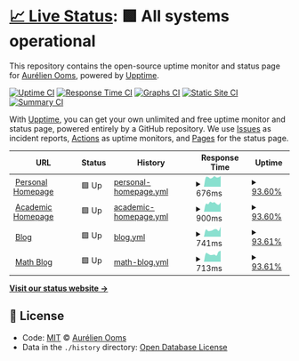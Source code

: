 # [📈 Live Status](https://aureooms.github.io/monitor): <!--live status--> **🟩 All systems operational**

This repository contains the open-source uptime monitor and status page for [Aurélien Ooms](https://aurelienooms.be), powered by [Upptime](https://github.com/upptime/upptime).

[![Uptime CI](https://github.com/koj-co/upptime/workflows/Uptime%20CI/badge.svg)](https://github.com/koj-co/upptime/actions?query=workflow%3A%22Uptime+CI%22)
[![Response Time CI](https://github.com/koj-co/upptime/workflows/Response%20Time%20CI/badge.svg)](https://github.com/koj-co/upptime/actions?query=workflow%3A%22Response+Time+CI%22)
[![Graphs CI](https://github.com/koj-co/upptime/workflows/Graphs%20CI/badge.svg)](https://github.com/koj-co/upptime/actions?query=workflow%3A%22Graphs+CI%22)
[![Static Site CI](https://github.com/koj-co/upptime/workflows/Static%20Site%20CI/badge.svg)](https://github.com/koj-co/upptime/actions?query=workflow%3A%22Static+Site+CI%22)
[![Summary CI](https://github.com/koj-co/upptime/workflows/Summary%20CI/badge.svg)](https://github.com/koj-co/upptime/actions?query=workflow%3A%22Summary+CI%22)

With [Upptime](https://upptime.js.org), you can get your own unlimited and free uptime monitor and status page, powered entirely by a GitHub repository. We use [Issues](https://github.com/aureooms/monitor/issues) as incident reports, [Actions](https://github.com/aureooms/monitor/actions) as uptime monitors, and [Pages](https://aureooms.github.io/monitor) for the status page.

<!--start: status pages-->
<!-- This summary is generated by Upptime (https://github.com/upptime/upptime) -->
<!-- Do not edit this manually, your changes will be overwritten -->
<!-- prettier-ignore -->
| URL | Status | History | Response Time | Uptime |
| --- | ------ | ------- | ------------- | ------ |
| <img alt="" src="https://favicons.githubusercontent.com/aurelienooms.be" height="13"> [Personal Homepage](https://aurelienooms.be) | 🟩 Up | [personal-homepage.yml](https://github.com/aureooms/monitor/commits/master/history/personal-homepage.yml) | <details><summary><img alt="Response time graph" src="./graphs/personal-homepage/response-time-week.png" height="20"> 676ms</summary><br><a href="https://aureooms.github.io/monitor/history/personal-homepage"><img alt="Response time 682" src="https://img.shields.io/endpoint?url=https%3A%2F%2Fraw.githubusercontent.com%2Faureooms%2Fmonitor%2Fmaster%2Fapi%2Fpersonal-homepage%2Fresponse-time.json"></a><br><a href="https://aureooms.github.io/monitor/history/personal-homepage"><img alt="24-hour response time 751" src="https://img.shields.io/endpoint?url=https%3A%2F%2Fraw.githubusercontent.com%2Faureooms%2Fmonitor%2Fmaster%2Fapi%2Fpersonal-homepage%2Fresponse-time-day.json"></a><br><a href="https://aureooms.github.io/monitor/history/personal-homepage"><img alt="7-day response time 676" src="https://img.shields.io/endpoint?url=https%3A%2F%2Fraw.githubusercontent.com%2Faureooms%2Fmonitor%2Fmaster%2Fapi%2Fpersonal-homepage%2Fresponse-time-week.json"></a><br><a href="https://aureooms.github.io/monitor/history/personal-homepage"><img alt="30-day response time 669" src="https://img.shields.io/endpoint?url=https%3A%2F%2Fraw.githubusercontent.com%2Faureooms%2Fmonitor%2Fmaster%2Fapi%2Fpersonal-homepage%2Fresponse-time-month.json"></a><br><a href="https://aureooms.github.io/monitor/history/personal-homepage"><img alt="1-year response time 682" src="https://img.shields.io/endpoint?url=https%3A%2F%2Fraw.githubusercontent.com%2Faureooms%2Fmonitor%2Fmaster%2Fapi%2Fpersonal-homepage%2Fresponse-time-year.json"></a></details> | <details><summary><a href="https://aureooms.github.io/monitor/history/personal-homepage">93.60%</a></summary><a href="https://aureooms.github.io/monitor/history/personal-homepage"><img alt="All-time uptime 98.74%" src="https://img.shields.io/endpoint?url=https%3A%2F%2Fraw.githubusercontent.com%2Faureooms%2Fmonitor%2Fmaster%2Fapi%2Fpersonal-homepage%2Fuptime.json"></a><br><a href="https://aureooms.github.io/monitor/history/personal-homepage"><img alt="24-hour uptime 100.00%" src="https://img.shields.io/endpoint?url=https%3A%2F%2Fraw.githubusercontent.com%2Faureooms%2Fmonitor%2Fmaster%2Fapi%2Fpersonal-homepage%2Fuptime-day.json"></a><br><a href="https://aureooms.github.io/monitor/history/personal-homepage"><img alt="7-day uptime 93.60%" src="https://img.shields.io/endpoint?url=https%3A%2F%2Fraw.githubusercontent.com%2Faureooms%2Fmonitor%2Fmaster%2Fapi%2Fpersonal-homepage%2Fuptime-week.json"></a><br><a href="https://aureooms.github.io/monitor/history/personal-homepage"><img alt="30-day uptime 98.53%" src="https://img.shields.io/endpoint?url=https%3A%2F%2Fraw.githubusercontent.com%2Faureooms%2Fmonitor%2Fmaster%2Fapi%2Fpersonal-homepage%2Fuptime-month.json"></a><br><a href="https://aureooms.github.io/monitor/history/personal-homepage"><img alt="1-year uptime 98.74%" src="https://img.shields.io/endpoint?url=https%3A%2F%2Fraw.githubusercontent.com%2Faureooms%2Fmonitor%2Fmaster%2Fapi%2Fpersonal-homepage%2Fuptime-year.json"></a></details>
| <img alt="" src="https://favicons.githubusercontent.com/research.aurelienooms.be" height="13"> [Academic Homepage](https://research.aurelienooms.be) | 🟩 Up | [academic-homepage.yml](https://github.com/aureooms/monitor/commits/master/history/academic-homepage.yml) | <details><summary><img alt="Response time graph" src="./graphs/academic-homepage/response-time-week.png" height="20"> 900ms</summary><br><a href="https://aureooms.github.io/monitor/history/academic-homepage"><img alt="Response time 885" src="https://img.shields.io/endpoint?url=https%3A%2F%2Fraw.githubusercontent.com%2Faureooms%2Fmonitor%2Fmaster%2Fapi%2Facademic-homepage%2Fresponse-time.json"></a><br><a href="https://aureooms.github.io/monitor/history/academic-homepage"><img alt="24-hour response time 982" src="https://img.shields.io/endpoint?url=https%3A%2F%2Fraw.githubusercontent.com%2Faureooms%2Fmonitor%2Fmaster%2Fapi%2Facademic-homepage%2Fresponse-time-day.json"></a><br><a href="https://aureooms.github.io/monitor/history/academic-homepage"><img alt="7-day response time 900" src="https://img.shields.io/endpoint?url=https%3A%2F%2Fraw.githubusercontent.com%2Faureooms%2Fmonitor%2Fmaster%2Fapi%2Facademic-homepage%2Fresponse-time-week.json"></a><br><a href="https://aureooms.github.io/monitor/history/academic-homepage"><img alt="30-day response time 869" src="https://img.shields.io/endpoint?url=https%3A%2F%2Fraw.githubusercontent.com%2Faureooms%2Fmonitor%2Fmaster%2Fapi%2Facademic-homepage%2Fresponse-time-month.json"></a><br><a href="https://aureooms.github.io/monitor/history/academic-homepage"><img alt="1-year response time 885" src="https://img.shields.io/endpoint?url=https%3A%2F%2Fraw.githubusercontent.com%2Faureooms%2Fmonitor%2Fmaster%2Fapi%2Facademic-homepage%2Fresponse-time-year.json"></a></details> | <details><summary><a href="https://aureooms.github.io/monitor/history/academic-homepage">93.60%</a></summary><a href="https://aureooms.github.io/monitor/history/academic-homepage"><img alt="All-time uptime 98.74%" src="https://img.shields.io/endpoint?url=https%3A%2F%2Fraw.githubusercontent.com%2Faureooms%2Fmonitor%2Fmaster%2Fapi%2Facademic-homepage%2Fuptime.json"></a><br><a href="https://aureooms.github.io/monitor/history/academic-homepage"><img alt="24-hour uptime 100.00%" src="https://img.shields.io/endpoint?url=https%3A%2F%2Fraw.githubusercontent.com%2Faureooms%2Fmonitor%2Fmaster%2Fapi%2Facademic-homepage%2Fuptime-day.json"></a><br><a href="https://aureooms.github.io/monitor/history/academic-homepage"><img alt="7-day uptime 93.60%" src="https://img.shields.io/endpoint?url=https%3A%2F%2Fraw.githubusercontent.com%2Faureooms%2Fmonitor%2Fmaster%2Fapi%2Facademic-homepage%2Fuptime-week.json"></a><br><a href="https://aureooms.github.io/monitor/history/academic-homepage"><img alt="30-day uptime 98.53%" src="https://img.shields.io/endpoint?url=https%3A%2F%2Fraw.githubusercontent.com%2Faureooms%2Fmonitor%2Fmaster%2Fapi%2Facademic-homepage%2Fuptime-month.json"></a><br><a href="https://aureooms.github.io/monitor/history/academic-homepage"><img alt="1-year uptime 98.74%" src="https://img.shields.io/endpoint?url=https%3A%2F%2Fraw.githubusercontent.com%2Faureooms%2Fmonitor%2Fmaster%2Fapi%2Facademic-homepage%2Fuptime-year.json"></a></details>
| <img alt="" src="https://favicons.githubusercontent.com/blog.aurelienooms.be" height="13"> [Blog](https://blog.aurelienooms.be) | 🟩 Up | [blog.yml](https://github.com/aureooms/monitor/commits/master/history/blog.yml) | <details><summary><img alt="Response time graph" src="./graphs/blog/response-time-week.png" height="20"> 741ms</summary><br><a href="https://aureooms.github.io/monitor/history/blog"><img alt="Response time 760" src="https://img.shields.io/endpoint?url=https%3A%2F%2Fraw.githubusercontent.com%2Faureooms%2Fmonitor%2Fmaster%2Fapi%2Fblog%2Fresponse-time.json"></a><br><a href="https://aureooms.github.io/monitor/history/blog"><img alt="24-hour response time 1052" src="https://img.shields.io/endpoint?url=https%3A%2F%2Fraw.githubusercontent.com%2Faureooms%2Fmonitor%2Fmaster%2Fapi%2Fblog%2Fresponse-time-day.json"></a><br><a href="https://aureooms.github.io/monitor/history/blog"><img alt="7-day response time 741" src="https://img.shields.io/endpoint?url=https%3A%2F%2Fraw.githubusercontent.com%2Faureooms%2Fmonitor%2Fmaster%2Fapi%2Fblog%2Fresponse-time-week.json"></a><br><a href="https://aureooms.github.io/monitor/history/blog"><img alt="30-day response time 749" src="https://img.shields.io/endpoint?url=https%3A%2F%2Fraw.githubusercontent.com%2Faureooms%2Fmonitor%2Fmaster%2Fapi%2Fblog%2Fresponse-time-month.json"></a><br><a href="https://aureooms.github.io/monitor/history/blog"><img alt="1-year response time 760" src="https://img.shields.io/endpoint?url=https%3A%2F%2Fraw.githubusercontent.com%2Faureooms%2Fmonitor%2Fmaster%2Fapi%2Fblog%2Fresponse-time-year.json"></a></details> | <details><summary><a href="https://aureooms.github.io/monitor/history/blog">93.61%</a></summary><a href="https://aureooms.github.io/monitor/history/blog"><img alt="All-time uptime 98.70%" src="https://img.shields.io/endpoint?url=https%3A%2F%2Fraw.githubusercontent.com%2Faureooms%2Fmonitor%2Fmaster%2Fapi%2Fblog%2Fuptime.json"></a><br><a href="https://aureooms.github.io/monitor/history/blog"><img alt="24-hour uptime 100.00%" src="https://img.shields.io/endpoint?url=https%3A%2F%2Fraw.githubusercontent.com%2Faureooms%2Fmonitor%2Fmaster%2Fapi%2Fblog%2Fuptime-day.json"></a><br><a href="https://aureooms.github.io/monitor/history/blog"><img alt="7-day uptime 93.61%" src="https://img.shields.io/endpoint?url=https%3A%2F%2Fraw.githubusercontent.com%2Faureooms%2Fmonitor%2Fmaster%2Fapi%2Fblog%2Fuptime-week.json"></a><br><a href="https://aureooms.github.io/monitor/history/blog"><img alt="30-day uptime 98.53%" src="https://img.shields.io/endpoint?url=https%3A%2F%2Fraw.githubusercontent.com%2Faureooms%2Fmonitor%2Fmaster%2Fapi%2Fblog%2Fuptime-month.json"></a><br><a href="https://aureooms.github.io/monitor/history/blog"><img alt="1-year uptime 98.70%" src="https://img.shields.io/endpoint?url=https%3A%2F%2Fraw.githubusercontent.com%2Faureooms%2Fmonitor%2Fmaster%2Fapi%2Fblog%2Fuptime-year.json"></a></details>
| <img alt="" src="https://favicons.githubusercontent.com/math.aurelienooms.be" height="13"> [Math Blog](https://math.aurelienooms.be) | 🟩 Up | [math-blog.yml](https://github.com/aureooms/monitor/commits/master/history/math-blog.yml) | <details><summary><img alt="Response time graph" src="./graphs/math-blog/response-time-week.png" height="20"> 713ms</summary><br><a href="https://aureooms.github.io/monitor/history/math-blog"><img alt="Response time 740" src="https://img.shields.io/endpoint?url=https%3A%2F%2Fraw.githubusercontent.com%2Faureooms%2Fmonitor%2Fmaster%2Fapi%2Fmath-blog%2Fresponse-time.json"></a><br><a href="https://aureooms.github.io/monitor/history/math-blog"><img alt="24-hour response time 981" src="https://img.shields.io/endpoint?url=https%3A%2F%2Fraw.githubusercontent.com%2Faureooms%2Fmonitor%2Fmaster%2Fapi%2Fmath-blog%2Fresponse-time-day.json"></a><br><a href="https://aureooms.github.io/monitor/history/math-blog"><img alt="7-day response time 713" src="https://img.shields.io/endpoint?url=https%3A%2F%2Fraw.githubusercontent.com%2Faureooms%2Fmonitor%2Fmaster%2Fapi%2Fmath-blog%2Fresponse-time-week.json"></a><br><a href="https://aureooms.github.io/monitor/history/math-blog"><img alt="30-day response time 706" src="https://img.shields.io/endpoint?url=https%3A%2F%2Fraw.githubusercontent.com%2Faureooms%2Fmonitor%2Fmaster%2Fapi%2Fmath-blog%2Fresponse-time-month.json"></a><br><a href="https://aureooms.github.io/monitor/history/math-blog"><img alt="1-year response time 740" src="https://img.shields.io/endpoint?url=https%3A%2F%2Fraw.githubusercontent.com%2Faureooms%2Fmonitor%2Fmaster%2Fapi%2Fmath-blog%2Fresponse-time-year.json"></a></details> | <details><summary><a href="https://aureooms.github.io/monitor/history/math-blog">93.61%</a></summary><a href="https://aureooms.github.io/monitor/history/math-blog"><img alt="All-time uptime 98.71%" src="https://img.shields.io/endpoint?url=https%3A%2F%2Fraw.githubusercontent.com%2Faureooms%2Fmonitor%2Fmaster%2Fapi%2Fmath-blog%2Fuptime.json"></a><br><a href="https://aureooms.github.io/monitor/history/math-blog"><img alt="24-hour uptime 100.00%" src="https://img.shields.io/endpoint?url=https%3A%2F%2Fraw.githubusercontent.com%2Faureooms%2Fmonitor%2Fmaster%2Fapi%2Fmath-blog%2Fuptime-day.json"></a><br><a href="https://aureooms.github.io/monitor/history/math-blog"><img alt="7-day uptime 93.61%" src="https://img.shields.io/endpoint?url=https%3A%2F%2Fraw.githubusercontent.com%2Faureooms%2Fmonitor%2Fmaster%2Fapi%2Fmath-blog%2Fuptime-week.json"></a><br><a href="https://aureooms.github.io/monitor/history/math-blog"><img alt="30-day uptime 98.53%" src="https://img.shields.io/endpoint?url=https%3A%2F%2Fraw.githubusercontent.com%2Faureooms%2Fmonitor%2Fmaster%2Fapi%2Fmath-blog%2Fuptime-month.json"></a><br><a href="https://aureooms.github.io/monitor/history/math-blog"><img alt="1-year uptime 98.71%" src="https://img.shields.io/endpoint?url=https%3A%2F%2Fraw.githubusercontent.com%2Faureooms%2Fmonitor%2Fmaster%2Fapi%2Fmath-blog%2Fuptime-year.json"></a></details>

<!--end: status pages-->

[**Visit our status website →**](https://aureooms.github.io/monitor)

## 📄 License

- Code: [MIT](./LICENSE) © [Aurélien Ooms](https://aurelienooms.be)
- Data in the `./history` directory: [Open Database License](https://opendatacommons.org/licenses/odbl/1-0/)
